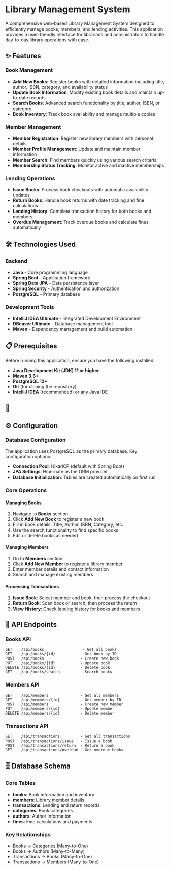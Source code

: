 # Library Management System

A comprehensive web-based Library Management System designed to efficiently manage books, members, and lending activities. This application provides a user-friendly interface for librarians and administrators to handle day-to-day library operations with ease.


## ✨ Features

### Book Management
- **Add New Books**: Register books with detailed information including title, author, ISBN, category, and availability status
- **Update Book Information**: Modify existing book details and maintain up-to-date records
- **Search Books**: Advanced search functionality by title, author, ISBN, or category
- **Book Inventory**: Track book availability and manage multiple copies

### Member Management
- **Member Registration**: Register new library members with personal details
- **Member Profile Management**: Update and maintain member information
- **Member Search**: Find members quickly using various search criteria
- **Membership Status Tracking**: Monitor active and inactive memberships

### Lending Operations
- **Issue Books**: Process book checkouts with automatic availability updates
- **Return Books**: Handle book returns with date tracking and fine calculations
- **Lending History**: Complete transaction history for both books and members
- **Overdue Management**: Track overdue books and calculate fines automatically


## 🛠️ Technologies Used

### Backend
- **Java** - Core programming language
- **Spring Boot** - Application framework
- **Spring Data JPA** - Data persistence layer
- **Spring Security** - Authentication and authorization
- **PostgreSQL** - Primary database


### Development Tools
- **IntelliJ IDEA Ultimate** - Integrated Development Environment
- **DBeaver Ultimate** - Database management tool
- **Maven** - Dependency management and build automation

## 📋 Prerequisites

Before running this application, ensure you have the following installed:

- **Java Development Kit (JDK) 11 or higher**
- **Maven 3.6+**
- **PostgreSQL 12+**
- **Git** (for cloning the repository)
- **IntelliJ IDEA** (recommended) or any Java IDE

## 🚀 
## ⚙️ Configuration

### Database Configuration
The application uses PostgreSQL as the primary database. Key configuration options:

- **Connection Pool**: HikariCP (default with Spring Boot)
- **JPA Settings**: Hibernate as the ORM provider
- **Database Initialization**: Tables are created automatically on first run



### Core Operations

#### Managing Books
1. Navigate to **Books** section
2. Click **Add New Book** to register a new book
3. Fill in book details: Title, Author, ISBN, Category, etc.
4. Use the search functionality to find specific books
5. Edit or delete books as needed

#### Managing Members
1. Go to **Members** section
2. Click **Add New Member** to register a library member
3. Enter member details and contact information
4. Search and manage existing members

#### Processing Transactions
1. **Issue Book**: Select member and book, then process the checkout
2. **Return Book**: Scan book or search, then process the return
3. **View History**: Check lending history for books and members

## 🔗 API Endpoints

### Books API
```
GET    /api/books                 - Get all books
GET    /api/books/{id}           - Get book by ID
POST   /api/books                - Create new book
PUT    /api/books/{id}           - Update book
DELETE /api/books/{id}           - Delete book
GET    /api/books/search         - Search books
```

### Members API
```
GET    /api/members              - Get all members
GET    /api/members/{id}         - Get member by ID
POST   /api/members              - Create new member
PUT    /api/members/{id}         - Update member
DELETE /api/members/{id}         - Delete member
```

### Transactions API
```
GET    /api/transactions         - Get all transactions
POST   /api/transactions/issue   - Issue a book
POST   /api/transactions/return  - Return a book
GET    /api/transactions/overdue - Get overdue books
```

## 🗄️ Database Schema

### Core Tables
- **books**: Book information and inventory
- **members**: Library member details
- **transactions**: Lending and return records
- **categories**: Book categories
- **authors**: Author information
- **fines**: Fine calculations and payments

### Key Relationships
- Books → Categories (Many-to-One)
- Books → Authors (Many-to-Many)
- Transactions → Books (Many-to-One)
- Transactions → Members (Many-to-One)
